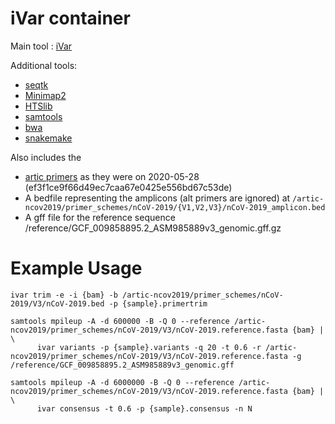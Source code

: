 # iVar container

Main tool : [iVar](https://andersen-lab.github.io/ivar/html/manualpage.html)

Additional tools:
* [seqtk](https://github.com/lh3/seqtk)
* [Minimap2](https://github.com/lh3/minimap2)
* [HTSlib](https://github.com/samtools/htslib)
* [samtools](http://www.htslib.org/)
* [bwa](http://bio-bwa.sourceforge.net/)
* [snakemake](https://snakemake.readthedocs.io/en/stable/index.html)

Also includes the 
* [artic primers](https://github.com/artic-network/artic-ncov2019.git) as they were on 2020-05-28 (ef3f1ce9f66d49ec7caa67e0425e556bd67c53de)
* A bedfile representing the amplicons (alt primers are ignored) at `/artic-ncov2019/primer_schemes/nCoV-2019/{V1,V2,V3}/nCoV-2019_amplicon.bed`
* A gff file for the reference sequence /reference/GCF_009858895.2_ASM985889v3_genomic.gff.gz

# Example Usage

```
ivar trim -e -i {bam} -b /artic-ncov2019/primer_schemes/nCoV-2019/V3/nCoV-2019.bed -p {sample}.primertrim
```
```
samtools mpileup -A -d 600000 -B -Q 0 --reference /artic-ncov2019/primer_schemes/nCoV-2019/V3/nCoV-2019.reference.fasta {bam} | \
      ivar variants -p {sample}.variants -q 20 -t 0.6 -r /artic-ncov2019/primer_schemes/nCoV-2019/V3/nCoV-2019.reference.fasta -g /reference/GCF_009858895.2_ASM985889v3_genomic.gff
```
```
samtools mpileup -A -d 6000000 -B -Q 0 --reference /artic-ncov2019/primer_schemes/nCoV-2019/V3/nCoV-2019.reference.fasta {bam} | \
      ivar consensus -t 0.6 -p {sample}.consensus -n N
```
